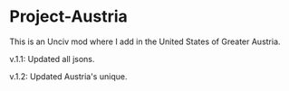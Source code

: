 # Project-Austria
This is an Unciv mod where I add in the United States of Greater Austria.

v.1.1: Updated all jsons.

v.1.2: Updated Austria's unique.
